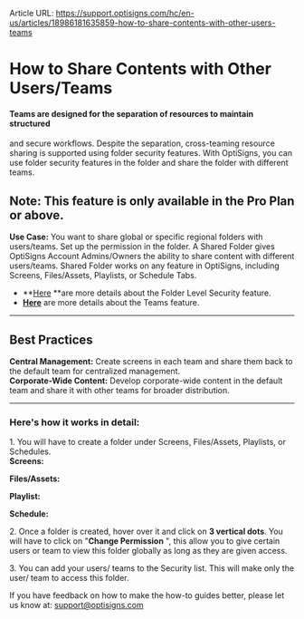 Article URL: https://support.optisigns.com/hc/en-us/articles/18986181635859-how-to-share-contents-with-other-users-teams

# How to Share Contents with Other Users/Teams

#### Teams are designed for the separation of resources to maintain structured
and secure workflows. Despite the separation, cross-teaming resource sharing
is supported using folder security features. With OptiSigns, you can use
folder security features in the folder and share the folder with different
teams.

**Note:** This feature is only available in the Pro Plan or above.  
---  
  
**Use Case:** You want to share global or specific regional folders with
users/teams. Set up the permission in the folder. A Shared Folder gives
OptiSigns Account Admins/Owners the ability to share content with different
users/teams. Shared Folder works on any feature in OptiSigns, including
Screens, Files/Assets, Playlists, or Schedule Tabs.

  * **[Here](https://support.optisigns.com/hc/en-us/articles/360044600474) **are more details about the Folder Level Security feature.
  * **[Here](https://support.optisigns.com/hc/en-us/articles/360034883113)** are more details about the Teams feature.

* * *

Best Practices  
---  
**Central Management:** Create screens in each team and share them back to the
default team for centralized management.  
**Corporate-Wide Content:** Develop corporate-wide content in the default team
and share it with other teams for broader distribution.  
  
* * *

### Here's how it works in detail:

1\. You will have to create a folder under Screens, Files/Assets, Playlists,
or Schedules.  
**Screens:**

**Files/Assets:**

**Playlist:**

**Schedule:**

2\. Once a folder is created, hover over it and click on **3 vertical dots**.
You will have to click on "**Change Permission** ", this allow you to give
certain users or team to view this folder globally as long as they are given
access.

3\. You can add your users/ teams to the Security list. This will make only
the user/ team to access this folder.

If you have feedback on how to make the how-to guides better, please let us
know at: [support@optisigns.com](mailto:support@optisigns.com)


